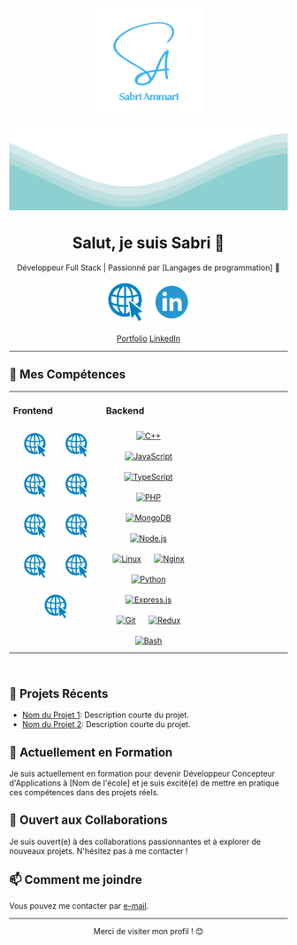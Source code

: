 <div align="center">
  <p align="center">
    <img src="https://github.com/sabriammari/sabriammari/blob/main/img/logo.png" width="200" height="200">
  </p>	
  <img src="https://github.com/sabriammari/sabriammari/blob/main/img/waves.svg" width="100%" height="150">
</div>  


<h1 align="center">Salut, je suis Sabri 👋</h1>

<p align="center">
  Développeur Full Stack | Passionné par [Langages de programmation] 🚀
</p>

<p align="center">
  <a href="https://sabriammari.github.io"><img src="https://github.com/sabriammari/sabriammari/blob/main/img/site_logo.png" width="80" height="80"></a>
  <a href="https://www.linkedin.com/in/sabriammari/"><img src="https://github.com/sabriammari/sabriammari/blob/main/img/logo_linkedin.png" width="80" height="80"></a>
</p>
<p align="center">
  <a href="https://sabriammari.github.io">Portfolio</a>
  <a href="https://www.linkedin.com/in/sabriammari/">LinkedIn</a>
</p>

---

## 🚀 Mes Compétences


<table><tr><td valign="top" width="33%">



### Frontend  
<div align="center">  
<a href="https://reactjs.org/" target="_blank"><img style="margin: 10px" src="https://github.com/sabriammari/sabriammari/blob/main/img/site_logo.png" alt="React" height="50" /></a>  
<a href="https://getbootstrap.com/docs/3.4/javascript/" target="_blank"><img style="margin: 10px" src="https://github.com/sabriammari/sabriammari/blob/main/img/site_logo.png" alt="Bootstrap" height="50" /></a>  
<a href="https://www.w3schools.com/css/" target="_blank"><img style="margin: 10px" src="https://github.com/sabriammari/sabriammari/blob/main/img/site_logo.png" alt="CSS3" height="50" /></a>  
<a href="https://en.wikipedia.org/wiki/HTML5" target="_blank"><img style="margin: 10px" src="https://github.com/sabriammari/sabriammari/blob/main/img/site_logo.png" alt="HTML5" height="50" /></a>  
<a href="https://www.electronjs.org/" target="_blank"><img style="margin: 10px" src="https://github.com/sabriammari/sabriammari/blob/main/img/site_logo.png" alt="Electron" height="50" /></a>  
<a href="https://www.javascript.com/" target="_blank"><img style="margin: 10px" src="https://github.com/sabriammari/sabriammari/blob/main/img/site_logo.png" alt="JavaScript" height="50" /></a>  
<a href="https://www.typescriptlang.org/" target="_blank"><img style="margin: 10px" src="https://github.com/sabriammari/sabriammari/blob/main/img/site_logo.png" alt="TypeScript" height="50" /></a>  
<a href="https://www.adobe.com/in/products/illustrator.html" target="_blank"><img style="margin: 10px" src="https://github.com/sabriammari/sabriammari/blob/main/img/site_logo.png" alt="Illustrator" height="50" /></a>  
<a href="https://www.chartjs.org/" target="_blank"><img style="margin: 10px" src="https://github.com/sabriammari/sabriammari/blob/main/img/site_logo.png" alt="Chart.js" height="50" /></a>  
</div>

</td><td valign="top" width="33%">



### Backend  
<div align="center">  
<a href="https://www.cplusplus.com/" target="_blank"><img style="margin: 10px" src="https://profilinator.rishav.dev/skills-assets/cplusplus-original.svg" alt="C++" height="50" /></a>  
<a href="https://www.javascript.com/" target="_blank"><img style="margin: 10px" src="https://profilinator.rishav.dev/skills-assets/javascript-original.svg" alt="JavaScript" height="50" /></a>  
<a href="https://www.typescriptlang.org/" target="_blank"><img style="margin: 10px" src="https://profilinator.rishav.dev/skills-assets/typescript-original.svg" alt="TypeScript" height="50" /></a>  
<a href="https://www.php.net/" target="_blank"><img style="margin: 10px" src="https://profilinator.rishav.dev/skills-assets/php-original.svg" alt="PHP" height="50" /></a>  
<a href="https://www.mongodb.com/" target="_blank"><img style="margin: 10px" src="https://profilinator.rishav.dev/skills-assets/mongodb-original-wordmark.svg" alt="MongoDB" height="50" /></a>  
<a href="https://nodejs.org/" target="_blank"><img style="margin: 10px" src="https://profilinator.rishav.dev/skills-assets/nodejs-original-wordmark.svg" alt="Node.js" height="50" /></a>  
<a href="https://www.linux.org/" target="_blank"><img style="margin: 10px" src="https://profilinator.rishav.dev/skills-assets/linux-original.svg" alt="Linux" height="50" /></a>  
<a href="https://www.nginx.com/" target="_blank"><img style="margin: 10px" src="https://profilinator.rishav.dev/skills-assets/nginx-original.svg" alt="Nginx" height="50" /></a>  
<a href="https://www.python.org/" target="_blank"><img style="margin: 10px" src="https://profilinator.rishav.dev/skills-assets/python-original.svg" alt="Python" height="50" /></a>  
<a href="https://expressjs.com/" target="_blank"><img style="margin: 10px" src="https://profilinator.rishav.dev/skills-assets/express-original-wordmark.svg" alt="Express.js" height="50" /></a>  
<a href="https://github.com/" target="_blank"><img style="margin: 10px" src="https://profilinator.rishav.dev/skills-assets/git-scm-icon.svg" alt="Git" height="50" /></a>  
<a href="https://redux.js.org/" target="_blank"><img style="margin: 10px" src="https://profilinator.rishav.dev/skills-assets/redux-original.svg" alt="Redux" height="50" /></a>  
<a href="https://www.gnu.org/software/bash/" target="_blank"><img style="margin: 10px" src="https://profilinator.rishav.dev/skills-assets/gnu_bash-icon.svg" alt="Bash" height="50" /></a>  
</div>

</td><td valign="top" width="33%">


</td></tr></table>  

<br/>  

## 💼 Projets Récents

- [Nom du Projet 1](lien_vers_le_projet_1): Description courte du projet.
- [Nom du Projet 2](lien_vers_le_projet_2): Description courte du projet.

## 🌱 Actuellement en Formation

Je suis actuellement en formation pour devenir Développeur Concepteur d'Applications à [Nom de l'école] et je suis excité(e) de mettre en pratique ces compétences dans des projets réels.

## 🤝 Ouvert aux Collaborations

Je suis ouvert(e) à des collaborations passionnantes et à explorer de nouveaux projets. N'hésitez pas à me contacter !

## 📫 Comment me joindre

Vous pouvez me contacter par [e-mail](mailto:sabri.ammari1@outlook.fr).

---

<p align="center">
  Merci de visiter mon profil ! 😊
</p>





